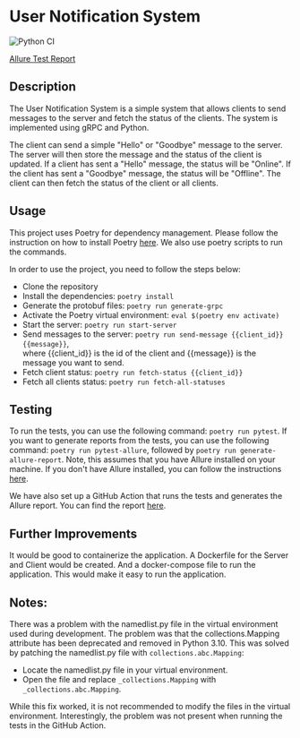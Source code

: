 # User Notification System

![Python CI](https://github.com/breynisson/user_notification_system/actions/workflows/python-ci.yml/badge.svg)

[Allure Test Report](https://breynisson.github.io/user_notification_system/)

## Description
The User Notification System is a simple system that allows clients to send messages to the server and fetch the 
status of the clients. The system is implemented using gRPC and Python.

The client can send a simple "Hello" or "Goodbye" message to the server. The server will then store the message and
the status of the client is updated.  If a client has sent a "Hello" message, the status will be "Online". 
If the client has sent a "Goodbye" message, the status will be "Offline". 
The client can then fetch the status of the client or all clients.


## Usage
This project uses Poetry for dependency management. Please follow the instruction on how to install Poetry 
[here](https://python-poetry.org/docs/#installation). We also use poetry scripts to run the commands.

In order to use the project, you need to follow the steps below:
- Clone the repository
- Install the dependencies: `poetry install`
- Generate the protobuf files: `poetry run generate-grpc`
- Activate the Poetry virtual environment: `eval $(poetry env activate)`
- Start the server: `poetry run start-server`
- Send messages to the server: `poetry run send-message {{client_id}} {{message}}`,  
where {{client_id}} is the id of the client and {{message}} is the message you want to send.
- Fetch client status: `poetry run fetch-status {{client_id}}`
- Fetch all clients status: `poetry run fetch-all-statuses`

## Testing
To run the tests, you can use the following command: `poetry run pytest`.
If you want to generate reports from the tests, you can use the following command: 
`poetry run pytest-allure`, followed by `poetry run generate-allure-report`.
Note, this assumes that you have Allure installed on your machine. If you don't have Allure installed, 
you can follow the instructions [here](https://allurereport.org/docs/install/).

We have also set up a GitHub Action that runs the tests and generates the Allure report. You can find the report
[here](https://breynisson.github.io/user_notification_system/).

## Further Improvements
It would be good to containerize the application. A Dockerfile for the Server and Client would be created. 
And a docker-compose file to run the application. This would make it easy to run the application.

## Notes:
There was a problem with the namedlist.py file in the virtual environment used during development. 
The problem was that the collections.Mapping attribute has been deprecated and removed in Python 3.10. 
This was solved by patching the namedlist.py file with `collections.abc.Mapping`:  
- Locate the namedlist.py file in your virtual environment.  
- Open the file and replace `_collections.Mapping` with `_collections.abc.Mapping`.  

While this fix worked, it is not
recommended to modify the files in the virtual environment. 
Interestingly, the problem was not present when running the tests in the GitHub Action. 